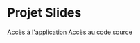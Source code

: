 # Projet Slides
[Accès à l'application](https://glitch.com/~empty-spaces-slides)
[Accès au code source](https://glitch.com/edit/#!/empty-spaces-slides)

